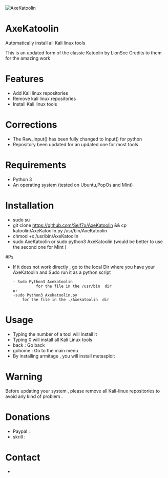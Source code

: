 ![AxeKatoolin]()
# AxeKatoolin
Automatically install all Kali linux tools

This is an updated form of the classic Katoolin by LionSec 
Credits to them for the amazing work 

# Features
- Add Kali linux repositories
- Remove kali linux repositories
- Install Kali linux tools
# Corrections 
- The Raw_input() has been fully changed to Input() for python
- Repository been updated for an updated one for most tools 

# Requirements
- Python 3
- An operating system (tested on Ubuntu,PopOs and Mint)

# Installation
- sudo su
- git clone https://github.com/Seif7x/AxeKatoolin && cp katoolin/AxeKatoolin.py /usr/bin/AxeKatoolin
- chmod +x /usr/bin/AxeKatoolin
-  sudo AxeKatoolin or  sudo python3 AxeKatoolin  (would be better to use the second one for Mint ) 


#Ps 
- If it does not work directly , go to the local Dir where you have your AxeKatoolin and Sudo run it as a python script


      - Sudo Python3 Axekatoolin 
                for the file in the /usr/bin  dir 
      or
      -sudo Python3 Axekatoolin.py 
          for the file in the ./Axekatoolin  dir  


# Usage
- Typing the number of a tool will install it
- Typing 0 will install all Kali Linux tools
- back : Go back
- gohome : Go to the main menu
- By installing armitage , you will install metasploit

# Warning
Before updating your system , please remove all Kali-linux repositories to avoid any kind of problem .

#



# Donations
- Paypal : 
- skrill : 


# Contact
-
